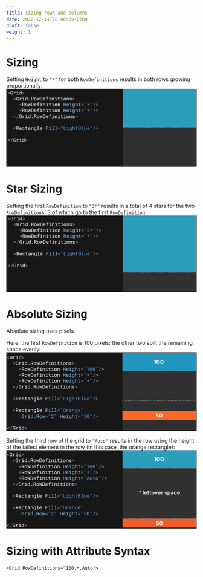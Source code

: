 ```yaml
---
title: sizing rows and columns
date: 2022-12-11T18:40:59-0700
draft: false
weight: 1
---
```

# Sizing
Setting `Height` to `"*"` for both `RowDefinitions` results in both rows growing proportionally:  
![](./XAML_UI_Sizing-Rows-&-Columns-image1.png)

# Star Sizing
Setting the first `RowDefinition` to `"3*"` results in a total of 4 stars for the two `RowDefinition`s, 3 of which go to the first `RowDefinition`:  
![](./XAML_UI_Sizing-Rows-&-Columns-image2.png)

# Absolute Sizing
Absolute sizing uses pixels.

Here, the first `RowDefinition` is 100 pixels; the other two split the remaining space evenly:  
![](./XAML_UI_Sizing-Rows-&-Columns-image3.png)

Setting the third row of the grid to `"Auto"` results in the row using the height of the tallest element in the row (in this case, the orange rectangle):  
![](./XAML_UI_Sizing-Rows-&-Columns-image4.png)

# Sizing with Attribute Syntax
`<Grid RowDefinitions="100,*,Auto">`

